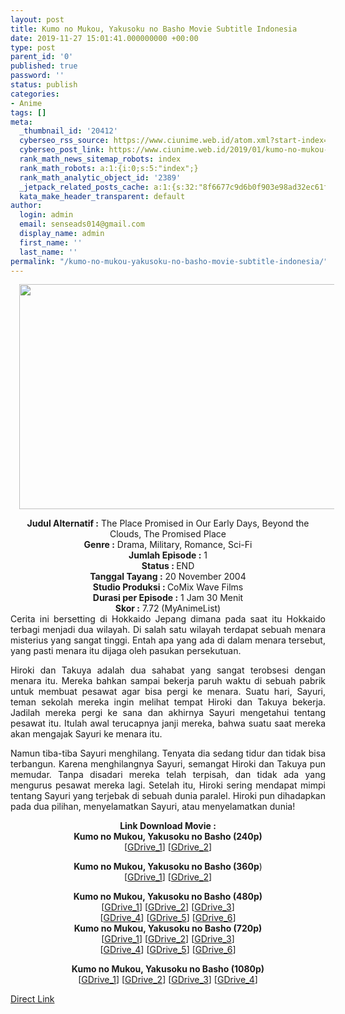 ```yaml
---
layout: post
title: Kumo no Mukou, Yakusoku no Basho Movie Subtitle Indonesia
date: 2019-11-27 15:01:41.000000000 +00:00
type: post
parent_id: '0'
published: true
password: ''
status: publish
categories:
- Anime
tags: []
meta:
  _thumbnail_id: '20412'
  cyberseo_rss_source: https://www.ciunime.web.id/atom.xml?start-index=1501&max-results=150
  cyberseo_post_link: https://www.ciunime.web.id/2019/01/kumo-no-mukou-yakusoku-no-basho-movie.html
  rank_math_news_sitemap_robots: index
  rank_math_robots: a:1:{i:0;s:5:"index";}
  rank_math_analytic_object_id: '2389'
  _jetpack_related_posts_cache: a:1:{s:32:"8f6677c9d6b0f903e98ad32ec61f8deb";a:2:{s:7:"expires";i:1663183301;s:7:"payload";a:0:{}}}
  kata_make_header_transparent: default
author:
  login: admin
  email: senseads014@gmail.com
  display_name: admin
  first_name: ''
  last_name: ''
permalink: "/kumo-no-mukou-yakusoku-no-basho-movie-subtitle-indonesia/"
---
```

<div class="separator" style="clear: both; text-align: center;"><a href="https://4.bp.blogspot.com/-zt7UjgYX8p0/XEvzVq8YI3I/AAAAAAAAIkA/zO6AwJP2S74dE04Hg8bIWAbId-hnagceQCLcBGAs/s1600/Kumo%2Bno%2BMukou%252C%2BYakusoku%2Bno%2BBasho.jpg" imageanchor="1" style="margin-left: 1em; margin-right: 1em;"><img border="0" data-original-height="720" data-original-width="1280" height="360" src="{{ site.baseurl }}/assets/2019/11/Kumo%2Bno%2BMukou%252C%2BYakusoku%2Bno%2BBasho.jpg" width="640" /></a></div>
<p>
<div style="text-align: center;"><b>Judul</b><b><b> Alternatif</b> :</b> The Place Promised in Our Early Days, Beyond the Clouds, The Promised Place</div>
<div style="text-align: center;"><b><b>Genre :</b></b> Drama, Military, Romance, Sci-Fi</div>
<div style="text-align: center;"><b>Jumlah Episode :</b> 1<br /><b>Status :&nbsp;</b>END<br /><b>Tanggal Tayang :</b> 20 November 2004<br /><b>Studio Produksi : </b>CoMix Wave Films<br /><b>Durasi per Episode :</b> 1 Jam 30 Menit</div>
<div style="text-align: center;"><b>Skor :</b> 7.72 (MyAnimeList)</div>
<div style="text-align: center;"></div>
<div style="text-align: justify;">Cerita ini bersetting di Hokkaido Jepang dimana pada saat itu Hokkaido terbagi menjadi dua wilayah. Di salah satu wilayah terdapat sebuah menara misterius yang sangat tinggi. Entah apa yang ada di dalam menara tersebut, yang pasti menara itu dijaga oleh pasukan persekutuan.</p>
<p>Hiroki dan Takuya adalah dua sahabat yang sangat terobsesi dengan menara itu. Mereka bahkan sampai bekerja paruh waktu di sebuah pabrik untuk membuat pesawat agar bisa pergi ke menara. Suatu hari, Sayuri, teman sekolah mereka ingin melihat tempat Hiroki dan Takuya bekerja. Jadilah mereka pergi ke sana dan akhirnya Sayuri mengetahui tentang pesawat itu. Itulah awal terucapnya janji mereka, bahwa suatu saat mereka akan mengajak Sayuri ke menara itu.</p>
<p>Namun tiba-tiba Sayuri menghilang. Tenyata dia sedang tidur dan tidak bisa terbangun. Karena menghilangnya Sayuri, semangat Hiroki dan Takuya pun memudar. Tanpa disadari mereka telah terpisah, dan tidak ada yang mengurus pesawat mereka lagi. Setelah itu, Hiroki sering mendapat mimpi tentang Sayuri yang terjebak di sebuah dunia paralel. Hiroki pun dihadapkan pada dua pilihan, menyelamatkan Sayuri, atau menyelamatkan dunia!</p></div>
<div style="text-align: justify;"></div>
<div style="text-align: justify;"></div>
<div style="text-align: center;"><b>Link Download Movie :</b></div>
<div style="text-align: center;">
<div style="text-align: center;"></div>
<div style="text-align: center;"><b>Kumo no Mukou, Yakusoku no Basho (240p)</b><br />[<a href="https://drive.google.com/uc?id=1qhkXCAKMtpDVeJIlpHJPCO6LCSbW0WjT" target="_blank" rel="noopener">GDrive_1</a>] [<a href="https://drive.google.com/uc?id=1H2KGFM_Ws4XunvMe3du_WdZtzyvdNSqI" target="_blank" rel="noopener">GDrive_2</a>]</div>
<p><b>Kumo no Mukou, Yakusoku no Basho (360p</b>)<br />[<a href="https://drive.google.com/uc?id=1ggzXLlhCLrCwFVYk61hvzzsHJrYN192u" target="_blank" rel="noopener">GDrive_1</a>] [<a href="https://drive.google.com/uc?id=1kWHXzPCZCcPut4JS-Je_wQsrD-1KCppd" target="_blank" rel="noopener">GDrive_2</a>]</p>
</div>
<div style="text-align: center;"><b>Kumo no Mukou, Yakusoku no Basho (480p)</b><br />[<a href="https://drive.google.com/uc?id=1CBjZr26j1OBAADdLTaUnv0GlSnUL1vDe" target="_blank" rel="noopener">GDrive_1</a>] [<a href="https://drive.google.com/uc?id=1X4EJyeP0bJBLdoKxWSZUWd2QWujouA5Y" target="_blank" rel="noopener">GDrive_2</a>] [<a href="https://drive.google.com/uc?id=1_pZULli7A_MeknquETYak-6UEKsgJfKg" target="_blank" rel="noopener">GDrive_3</a>]<br />[<a href="https://drive.google.com/uc?id=1Tdmm2NtXQpL4q-3IaeUJ_E-APSBLgYje" target="_blank" rel="noopener">GDrive_4</a>] [<a href="https://drive.google.com/uc?id=1QH4iLqUizuCvgIT5niEHD_fWxxBSROWd" target="_blank" rel="noopener">GDrive_5</a>] [<a href="https://drive.google.com/uc?export=download&amp;id=18zorZaSZc4FH8ezssNnx_LuaJjZtC2Gs" target="_blank" rel="noopener">GDrive_6</a>]</div>
<div style="text-align: center;"><b>Kumo no Mukou, Yakusoku no Basho (720p)</b><br />[<a href="https://drive.google.com/uc?id=1WfVgy_7JFUchOrL7fvBxInf3p1P47uIz" target="_blank" rel="noopener">GDrive_1</a>] [<a href="https://drive.google.com/uc?id=1s-oAxDL5p9w-r3Gk29ROeoay0jnJJ3UP" target="_blank" rel="noopener">GDrive_2</a>] [<a href="https://drive.google.com/uc?id=1tpp4njmEIxq5dt3dkIqjo1RscqNWx6h6" target="_blank" rel="noopener">GDrive_3</a>]<br />[<a href="https://drive.google.com/uc?id=1Yg8u0VcMr4i-AtElqqauc10tu5XmSyoD" target="_blank" rel="noopener">GDrive_4</a>] [<a href="https://drive.google.com/uc?id=1zBJ-r45uiHFGo9GMNhgaoJwz9_DPR5vZ" target="_blank" rel="noopener">GDrive_5</a>] [<a href="https://drive.google.com/uc?id=1ejoGenfyNBN2tLLWM81AAOwlG47V6U_I" target="_blank" rel="noopener">GDrive_6</a>]</p>
<p><b>Kumo no Mukou, Yakusoku no Basho (1080p)</b><br />[<a href="https://drive.google.com/uc?id=1RQOQghWoO-5xVO8fMf9k4CT_gNu6UtGw" target="_blank" rel="noopener">GDrive_1</a>] [<a href="https://drive.google.com/uc?id=1TkgoOEH865YVgkVyemY6QuPZEae72EZL" target="_blank" rel="noopener">GDrive_2</a>] [<a href="https://drive.google.com/uc?id=1D87qO089rZJeGXvUR5mJHgTG4MuqUXvg" target="_blank" rel="noopener">GDrive_3</a>] [<a href="https://drive.google.com/uc?id=1QqRHvOa-UXn34GhZHwML6bFIOu9PKgf0" target="_blank" rel="noopener">GDrive_4</a>]</div>
<link rel="stylesheet" href="https://cdnjs.cloudflare.com/ajax/libs/font-awesome/4.7.0/css/font-awesome.min.css" />
<div class="divbtn"> <a href="https://handymansurrender.com/fihup8buzv?key=94550f7ce39444073321dde3b8782f97" class="btn"><i class="fa fa-download"></i> Direct Link</a> </div>

